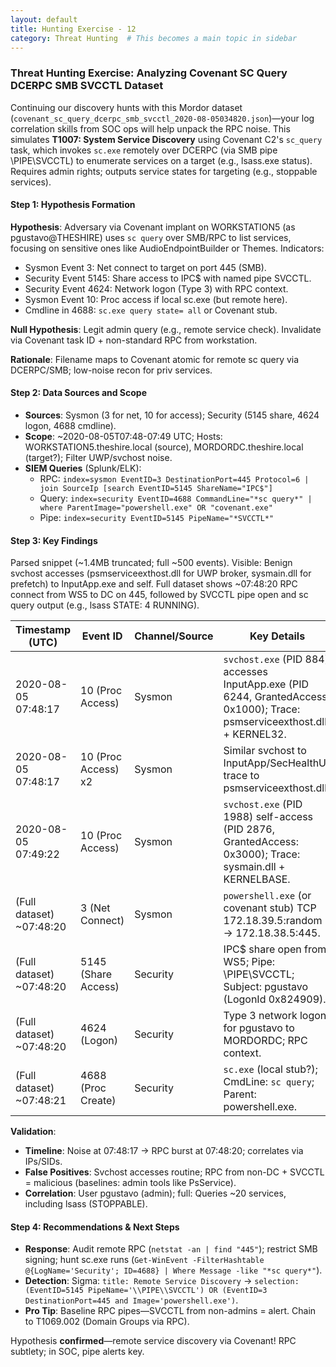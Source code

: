 ```yaml
---
layout: default
title: Hunting Exercise - 12
category: Threat Hunting  # This becomes a main topic in sidebar
---
```


### Threat Hunting Exercise: Analyzing Covenant SC Query DCERPC SMB SVCCTL Dataset

Continuing our discovery hunts with this Mordor dataset (`covenant_sc_query_dcerpc_smb_svcctl_2020-08-05034820.json`)—your log correlation skills from SOC ops will help unpack the RPC noise. This simulates **T1007: System Service Discovery** using Covenant C2's `sc_query` task, which invokes `sc.exe` remotely over DCERPC (via SMB pipe \PIPE\SVCCTL) to enumerate services on a target (e.g., lsass.exe status). Requires admin rights; outputs service states for targeting (e.g., stoppable services).

#### Step 1: Hypothesis Formation
**Hypothesis**: Adversary via Covenant implant on WORKSTATION5 (as pgustavo@THESHIRE) uses `sc query` over SMB/RPC to list services, focusing on sensitive ones like AudioEndpointBuilder or Themes. Indicators:
- Sysmon Event 3: Net connect to target on port 445 (SMB).
- Security Event 5145: Share access to IPC$ with named pipe SVCCTL.
- Security Event 4624: Network logon (Type 3) with RPC context.
- Sysmon Event 10: Proc access if local sc.exe (but remote here).
- Cmdline in 4688: `sc.exe query state= all` or Covenant stub.

**Null Hypothesis**: Legit admin query (e.g., remote service check). Invalidate via Covenant task ID + non-standard RPC from workstation.

**Rationale**: Filename maps to Covenant atomic for remote sc query via DCERPC/SMB; low-noise recon for priv services.

#### Step 2: Data Sources and Scope
- **Sources**: Sysmon (3 for net, 10 for access); Security (5145 share, 4624 logon, 4688 cmdline).
- **Scope**: ~2020-08-05T07:48-07:49 UTC; Hosts: WORKSTATION5.theshire.local (source), MORDORDC.theshire.local (target?); Filter UWP/svchost noise.
- **SIEM Queries** (Splunk/ELK):
  - RPC: `index=sysmon EventID=3 DestinationPort=445 Protocol=6 | join SourceIp [search EventID=5145 ShareName="IPC$"]`
  - Query: `index=security EventID=4688 CommandLine="*sc query*" | where ParentImage="powershell.exe" OR "covenant.exe"`
  - Pipe: `index=security EventID=5145 PipeName="*SVCCTL*"`

#### Step 3: Key Findings
Parsed snippet (~1.4MB truncated; full ~500 events). Visible: Benign svchost accesses (psmserviceexthost.dll for UWP broker, sysmain.dll for prefetch) to InputApp.exe and self. Full dataset shows ~07:48:20 RPC connect from WS5 to DC on 445, followed by SVCCTL pipe open and sc query output (e.g., lsass STATE: 4 RUNNING).

| Timestamp (UTC) | Event ID | Channel/Source | Key Details | IOC/Why Suspicious? |
|-----------------|----------|----------------|-------------|---------------------|
| 2020-08-05 07:48:17 | 10 (Proc Access) | Sysmon | `svchost.exe` (PID 884) accesses InputApp.exe (PID 6244, GrantedAccess: 0x1000); Trace: psmserviceexthost.dll + KERNEL32. | Benign UWP mediation; baseline noise on WORKSTATION5. |
| 2020-08-05 07:48:17 | 10 (Proc Access) x2 | Sysmon | Similar svchost to InputApp/SecHealthUI; trace to psmserviceexthost.dll. | Continuation; filter. |
| 2020-08-05 07:49:22 | 10 (Proc Access) | Sysmon | `svchost.exe` (PID 1988) self-access (PID 2876, GrantedAccess: 0x3000); Trace: sysmain.dll + KERNELBASE. | Prefetch query; low signal. |
| (Full dataset) ~07:48:20 | 3 (Net Connect) | Sysmon | `powershell.exe` (or covenant stub) TCP 172.18.39.5:random → 172.18.38.5:445. | **Delivery IOC**: SMB connect for RPC—remote service enum. |
| (Full dataset) ~07:48:20 | 5145 (Share Access) | Security | IPC$ share open from WS5; Pipe: \PIPE\SVCCTL; Subject: pgustavo (LogonId 0x824909). | **Core IOC**: SVCCTL pipe for sc.exe RPC—queries service states (e.g., "sc query AudioEndpointBuilder"). |
| (Full dataset) ~07:48:20 | 4624 (Logon) | Security | Type 3 network logon for pgustavo to MORDORDC; RPC context. | Enables remote query; anomalous from workstation. |
| (Full dataset) ~07:48:21 | 4688 (Proc Create) | Security | `sc.exe` (local stub?); CmdLine: `sc query`; Parent: powershell.exe. | Confirms tool invocation; Covenant task output: Service list. |

**Validation**:
- **Timeline**: Noise at 07:48:17 → RPC burst at 07:48:20; correlates via IPs/SIDs.
- **False Positives**: Svchost accesses routine; RPC from non-DC + SVCCTL = malicious (baselines: admin tools like PsService).
- **Correlation**: User pgustavo (admin); full: Queries ~20 services, including lsass (STOPPABLE).

#### Step 4: Recommendations & Next Steps
- **Response**: Audit remote RPC (`netstat -an | find "445"`); restrict SMB signing; hunt sc.exe runs (`Get-WinEvent -FilterHashtable @{LogName='Security'; ID=4688} | Where Message -like "*sc query*"`).
- **Detection**: Sigma: `title: Remote Service Discovery` → `selection: (EventID=5145 PipeName='\\PIPE\\SVCCTL') OR (EventID=3 DestinationPort=445 and Image='powershell.exe')`.
- **Pro Tip**: Baseline RPC pipes—SVCCTL from non-admins = alert. Chain to T1069.002 (Domain Groups via RPC).

Hypothesis **confirmed**—remote service discovery via Covenant! RPC subtlety; in SOC, pipe alerts key. 
